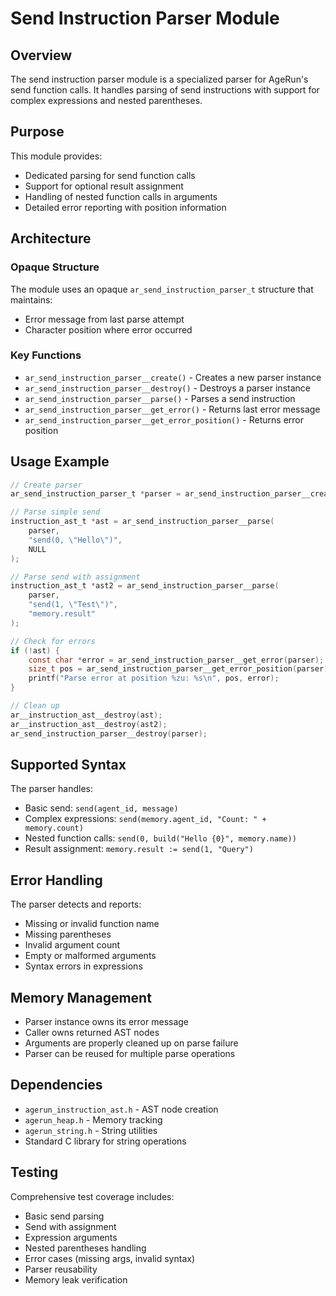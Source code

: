 # Send Instruction Parser Module

## Overview

The send instruction parser module is a specialized parser for AgeRun's send function calls. It handles parsing of send instructions with support for complex expressions and nested parentheses.

## Purpose

This module provides:
- Dedicated parsing for send function calls
- Support for optional result assignment
- Handling of nested function calls in arguments
- Detailed error reporting with position information

## Architecture

### Opaque Structure

The module uses an opaque `ar_send_instruction_parser_t` structure that maintains:
- Error message from last parse attempt
- Character position where error occurred

### Key Functions

- `ar_send_instruction_parser__create()` - Creates a new parser instance
- `ar_send_instruction_parser__destroy()` - Destroys a parser instance
- `ar_send_instruction_parser__parse()` - Parses a send instruction
- `ar_send_instruction_parser__get_error()` - Returns last error message
- `ar_send_instruction_parser__get_error_position()` - Returns error position

## Usage Example

```c
// Create parser
ar_send_instruction_parser_t *parser = ar_send_instruction_parser__create();

// Parse simple send
instruction_ast_t *ast = ar_send_instruction_parser__parse(
    parser, 
    "send(0, \"Hello\")", 
    NULL
);

// Parse send with assignment
instruction_ast_t *ast2 = ar_send_instruction_parser__parse(
    parser,
    "send(1, \"Test\")",
    "memory.result"
);

// Check for errors
if (!ast) {
    const char *error = ar_send_instruction_parser__get_error(parser);
    size_t pos = ar_send_instruction_parser__get_error_position(parser);
    printf("Parse error at position %zu: %s\n", pos, error);
}

// Clean up
ar__instruction_ast__destroy(ast);
ar__instruction_ast__destroy(ast2);
ar_send_instruction_parser__destroy(parser);
```

## Supported Syntax

The parser handles:
- Basic send: `send(agent_id, message)`
- Complex expressions: `send(memory.agent_id, "Count: " + memory.count)`
- Nested function calls: `send(0, build("Hello {0}", memory.name))`
- Result assignment: `memory.result := send(1, "Query")`

## Error Handling

The parser detects and reports:
- Missing or invalid function name
- Missing parentheses
- Invalid argument count
- Empty or malformed arguments
- Syntax errors in expressions

## Memory Management

- Parser instance owns its error message
- Caller owns returned AST nodes
- Arguments are properly cleaned up on parse failure
- Parser can be reused for multiple parse operations

## Dependencies

- `agerun_instruction_ast.h` - AST node creation
- `agerun_heap.h` - Memory tracking
- `agerun_string.h` - String utilities
- Standard C library for string operations

## Testing

Comprehensive test coverage includes:
- Basic send parsing
- Send with assignment
- Expression arguments
- Nested parentheses handling
- Error cases (missing args, invalid syntax)
- Parser reusability
- Memory leak verification
